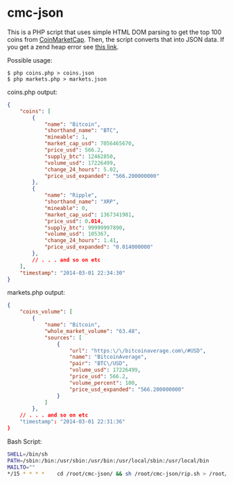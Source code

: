 cmc-json
========

This is a PHP script that uses simple HTML DOM parsing to get the top 100 coins from [CoinMarketCap](http://coinmarketcap.com/). Then, the script converts that into JSON data. If you get a zend heap error see [this link](https://stackoverflow.com/questions/2247977/what-does-zend-mm-heap-corrupted-mean).

Possible usage: 
```shell
$ php coins.php > coins.json
$ php markets.php > markets.json
```

coins.php output:
```json
{
    "coins": [
        {
            "name": "Bitcoin",
            "shorthand_name": "BTC",
            "mineable": 1,
            "market_cap_usd": 7056465670,
            "price_usd": 566.2,
            "supply_btc": 12462850,
            "volume_usd": 17226499,
            "change_24_hours": 5.02,
            "price_usd_expanded": "566.200000000"
        },
        {
            "name": "Ripple",
            "shorthand_name": "XRP",
            "mineable": 0,
            "market_cap_usd": 1367341981,
            "price_usd": 0.014,
            "supply_btc": 99999997890,
            "volume_usd": 105367,
            "change_24_hours": 1.41,
            "price_usd_expanded": "0.014000000"
        },
        // . . . and so on etc
    ],
    "timestamp": "2014-03-01 22:34:30"
}
```

markets.php output:
```json
{
    "coins_volume": [
        {
            "name": "Bitcoin",
            "whole_market_volume": "63.48",
            "sources": [
                {
                    "url": "https:\/\/bitcoinaverage.com\/#USD",
                    "name": "BitcoinAverage",
                    "pair": "BTC\/USD",
                    "volume_usd": 17226499,
                    "price_usd": 566.2,
                    "volume_percent": 100,
                    "price_usd_expanded": "566.200000000"
                }
            ]
        },
    // . . . and so on etc
    "timestamp": "2014-03-01 22:31:36"
}
```

Bash Script:
```bash
SHELL=/bin/sh
PATH=/sbin:/bin:/usr/sbin:/usr/bin:/usr/local/sbin:/usr/local/bin
MAILTO=""
*/15 * * * *    cd /root/cmc-json/ && sh /root/cmc-json/rip.sh > /root/error.txt 2>&1
```
